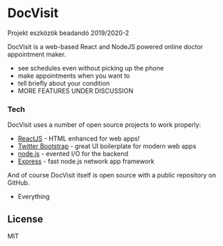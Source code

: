 # DocVisit

Projekt eszközök beadandó 2019/2020-2

DocVisit is a web-based React and NodeJS powered online doctor appointment maker.

- see schedules even without picking up the phone
- make appointments when you want to
- tell briefly about your condition
- MORE FEATURES UNDER DISCUSSION

### Tech

DocVisit uses a number of open source projects to work properly:

- [ReactJS] - HTML enhanced for web apps!
- [Twitter Bootstrap] - great UI boilerplate for modern web apps
- [node.js] - evented I/O for the backend
- [Express] - fast node.js network app framework

And of course DocVisit itself is open source with a public repository on GitHub.

- Everything

## License

MIT

[node.js]: https://nodejs.org
[twitter bootstrap]: https://twitter.github.com/bootstrap/
[express]: https://expressjs.com
[reactjs]: https://reactjs.org
